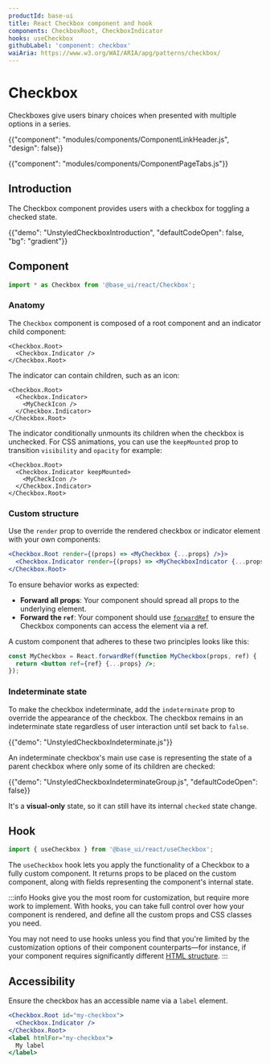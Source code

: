 ```yaml
---
productId: base-ui
title: React Checkbox component and hook
components: CheckboxRoot, CheckboxIndicator
hooks: useCheckbox
githubLabel: 'component: checkbox'
waiAria: https://www.w3.org/WAI/ARIA/apg/patterns/checkbox/
---
```


# Checkbox

<p class="description">Checkboxes give users binary choices when presented with multiple options in a series.</p>

{{"component": "modules/components/ComponentLinkHeader.js", "design": false}}

{{"component": "modules/components/ComponentPageTabs.js"}}

## Introduction

The Checkbox component provides users with a checkbox for toggling a checked state.

{{"demo": "UnstyledCheckboxIntroduction", "defaultCodeOpen": false, "bg": "gradient"}}

## Component

```jsx
import * as Checkbox from '@base_ui/react/Checkbox';
```

### Anatomy

The `Checkbox` component is composed of a root component and an indicator child component:

```tsx
<Checkbox.Root>
  <Checkbox.Indicator />
</Checkbox.Root>
```

The indicator can contain children, such as an icon:

```tsx
<Checkbox.Root>
  <Checkbox.Indicator>
    <MyCheckIcon />
  </Checkbox.Indicator>
</Checkbox.Root>
```

The indicator conditionally unmounts its children when the checkbox is unchecked. For CSS animations, you can use the `keepMounted` prop to transition `visibility` and `opacity` for example:

```tsx
<Checkbox.Root>
  <Checkbox.Indicator keepMounted>
    <MyCheckIcon />
  </Checkbox.Indicator>
</Checkbox.Root>
```

### Custom structure

Use the `render` prop to override the rendered checkbox or indicator element with your own components:

```jsx
<Checkbox.Root render={(props) => <MyCheckbox {...props} />}>
  <Checkbox.Indicator render={(props) => <MyCheckboxIndicator {...props} />} />
</Checkbox.Root>
```

To ensure behavior works as expected:

- **Forward all props**: Your component should spread all props to the underlying element.
- **Forward the `ref`**: Your component should use [`forwardRef`](https://react.dev/reference/react/forwardRef) to ensure the Checkbox components can access the element via a ref.

A custom component that adheres to these two principles looks like this:

```jsx
const MyCheckbox = React.forwardRef(function MyCheckbox(props, ref) {
  return <button ref={ref} {...props} />;
});
```

### Indeterminate state

To make the checkbox indeterminate, add the `indeterminate` prop to override the appearance of the checkbox. The checkbox remains in an indeterminate state regardless of user interaction until set back to `false`.

{{"demo": "UnstyledCheckboxIndeterminate.js"}}

An indeterminate checkbox's main use case is representing the state of a parent checkbox where only some of its children are checked:

{{"demo": "UnstyledCheckboxIndeterminateGroup.js", "defaultCodeOpen": false}}

It's a **visual-only** state, so it can still have its internal `checked` state change.

## Hook

```js
import { useCheckbox } from '@base_ui/react/useCheckbox';
```

The `useCheckbox` hook lets you apply the functionality of a Checkbox to a fully custom component.
It returns props to be placed on the custom component, along with fields representing the component's internal state.

:::info
Hooks give you the most room for customization, but require more work to implement.
With hooks, you can take full control over how your component is rendered, and define all the custom props and CSS classes you need.

You may not need to use hooks unless you find that you're limited by the customization options of their component counterparts—for instance, if your component requires significantly different [HTML structure](#anatomy).
:::

## Accessibility

Ensure the checkbox has an accessible name via a `label` element.

```jsx
<Checkbox.Root id="my-checkbox">
  <Checkbox.Indicator />
</Checkbox.Root>
<label htmlFor="my-checkbox">
  My label
</label>
```
